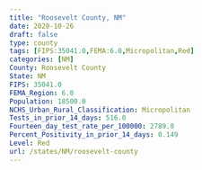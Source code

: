 ```yaml
---
title: "Roosevelt County, NM"
date: 2020-10-26
draft: false
type: county
tags: [FIPS:35041.0,FEMA:6.0,Micropolitan,Red]
categories: [NM]
County: Roosevelt County
State: NM
FIPS: 35041.0
FEMA_Region: 6.0
Population: 18500.0
NCHS_Urban_Rural_Classification: Micropolitan
Tests_in_prior_14_days: 516.0
Fourteen_day_test_rate_per_100000: 2789.0
Percent_Positivity_in_prior_14_days: 0.149
Level: Red
url: /states/NM/roosevelt-county
---
```



